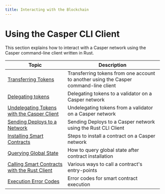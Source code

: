 ```yaml
---
title: Interacting with the Blockchain
---
```


# Using the Casper CLI Client

This section explains how to interact with a Casper network using the Casper command-line client written in Rust.

| Topic                    | Description                         |
| ------------------------ | ----------------------------------- |
| [Transferring Tokens](./transfers/index.md) | Transferring tokens from one account to another using the Casper command-line client |
| [Delegating tokens](./delegate.md) | Delegating tokens to a validator on a Casper network |
| [Undelegating Tokens with the Casper Client](./undelegate.md) | Undelegating tokens from a validator on a Casper network |
| [Sending Deploys to a Network](./sending-transactions.md) | Sending Deploys to a Casper network using the Rust CLI Client |
| [Installing Smart Contracts](./installing-contracts.md) | Steps to install a contract on a Casper network |
| [Querying Global State](./querying-global-state.md) | How to query global state after contract installation |
| [Calling Smart Contracts with the Rust Client](./calling-contracts.md) | Various ways to call a contract's entry-points |
| [Execution Error Codes](./execution-error-codes.md) | Error codes for smart contract execution |
